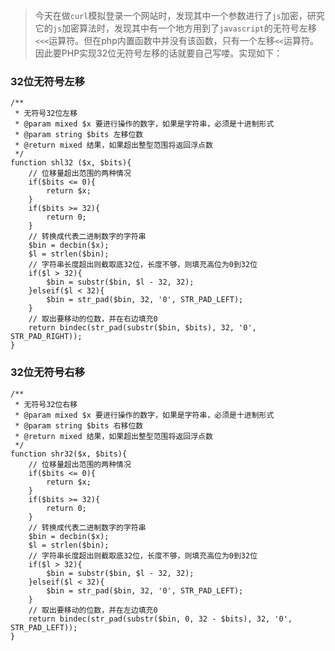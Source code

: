 > 今天在做`curl`模拟登录一个网站时，发现其中一个参数进行了`js`加密，研究它的`js`加密算法时，发现其中有一个地方用到了`javascript`的无符号左移`<<<`运算符。但在php内置函数中并没有该函数，只有一个左移`<<`运算符。因此要PHP实现32位无符号左移的话就要自己写喽。实现如下：

### 32位无符号左移

    /**
     * 无符号32位左移
     * @param mixed $x 要进行操作的数字，如果是字符串，必须是十进制形式
     * @param string $bits 左移位数
     * @return mixed 结果，如果超出整型范围将返回浮点数
     */
    function shl32 ($x, $bits){
        // 位移量超出范围的两种情况
        if($bits <= 0){
            return $x;
        }
        if($bits >= 32){
            return 0;
        }
        // 转换成代表二进制数字的字符串
        $bin = decbin($x);
        $l = strlen($bin);
        // 字符串长度超出则截取底32位，长度不够，则填充高位为0到32位
        if($l > 32){
            $bin = substr($bin, $l - 32, 32);
        }elseif($l < 32){
            $bin = str_pad($bin, 32, '0', STR_PAD_LEFT);
        }
        // 取出要移动的位数，并在右边填充0
        return bindec(str_pad(substr($bin, $bits), 32, '0', STR_PAD_RIGHT));
    }

### 32位无符号右移

    /**
     * 无符号32位右移
     * @param mixed $x 要进行操作的数字，如果是字符串，必须是十进制形式
     * @param string $bits 右移位数
     * @return mixed 结果，如果超出整型范围将返回浮点数
     */
    function shr32($x, $bits){
        // 位移量超出范围的两种情况
        if($bits <= 0){
            return $x;
        }
        if($bits >= 32){
            return 0;
        }
        // 转换成代表二进制数字的字符串
        $bin = decbin($x);
        $l = strlen($bin);
        // 字符串长度超出则截取底32位，长度不够，则填充高位为0到32位
        if($l > 32){
            $bin = substr($bin, $l - 32, 32);
        }elseif($l < 32){
            $bin = str_pad($bin, 32, '0', STR_PAD_LEFT);
        }
        // 取出要移动的位数，并在左边填充0
        return bindec(str_pad(substr($bin, 0, 32 - $bits), 32, '0', STR_PAD_LEFT));
    }